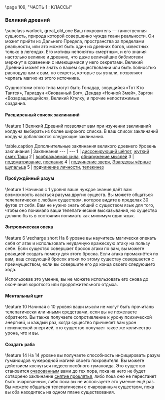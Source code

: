 \page 109, "ЧАСТЬ 1 : КЛАССЫ"
### Великий древний
\subclass warlock, great_old_one
Ваш покровитель — таинственная сущность, природа которой совершенно чужда ткани реальности. Он может прийти из Дальнего Предела, пространства за пределами реальности, или это может быть один из древних богов, известных только в легендах. Его мотивы непонятны смертным, и его знания настолько великие и древние, что даже величайшие библиотеки меркнут в сравнении с имеющимися у него секретами. Великий Древний может не знать о вашем существовании или быть полностью равнодушным к вам, но секреты, которые вы узнали, позволяют черпать магию из этого источника.

Сущностями этого типа могут быть Гонадар, зовущийся «Тот Кто Таится», Тариздун «Скованный Бог», Дендар «Ночной Змей», Заргон «Возвращающийся», Великий Ктулху, и прочие непостижимые создания.

#### Расширенный список заклинаний
\feature 1
Великий Древний позволяет вам при изучении заклинаний колдуна выбирать из более широкого списка. В ваш список заклинаний колдуна добавляются следующие заклинания.

\table.caption Дополнительные заклинания великого древнего
Уровень заклинания | Заклинания
--- | ---
1 | [диссонирующий шёпот](spell.dissonant_whisper), [жуткий смех Таши](spell.Tashas_hideous_laughter)
2 | [воображаемая сила](spell.phantasmal_force), [обнаружение мыслей](spell.detect_thoughts)
3 | [подсматривание](spell.clairvoyance), [послание](spell.sending)
4 | [подчинение зверя](spell.dominate_beast), [Эвардовы чёрные щупальца](spell.Еvards_black_tentackles)
5 | [подчинение личности](spell.dominate_person), [телекинез](spell.telekinesis)

#### Пробуждённый разум
\feature 1
Начиная с 1 уровня ваше чуждое знание даёт вам возможность касаться разума других существ. Вы можете общаться телепатически с любым существом, которое видите в пределах 30 футов от себя. Вам не нужно знать общий с существом язык для того, чтобы оно понимало ваши телепатические высказывания, но существо должно быть в состоянии понимать как минимум один язык.

#### Энтропическая опека
\feature 6
\recharge short
На 6 уровне вы научитесь магически опекать себя от атак и использовать неудачную вражескую атаку на пользу себе. Если существо совершает бросок атаки по вам, вы можете реакцией создать помеху для этого броска. Если атака промахнётся по вам, ваш следующий бросок атаки по этому существу совершается с преимуществом, если вы совершите его до конца своего следующего хода.

Использовав это умение, вы не можете использовать его снова до окончания короткого или продолжительного отдыха.

#### Ментальный щит
\feature 10
Начиная с 10 уровня ваши мысли не могут быть прочитаны телепатически или иными средствами, если вы не пожелаете обратного. Вы также получаете сопротивление к урону психической энергией, и каждый раз, когда существо причиняет вам урон психической энергией, это существо получает такое же количество урона, что и вы.

#### Создать раба
\feature 14
На 14 уровне вы получаете способность инфицировать разум гуманоидов чужеродной магией своего покровителя. Вы можете действием коснуться недееспособного гуманоида. Это существо становится [очарованным](condition.charmed) вами до тех пора, пока на него не будет сотворено заклинание [снятие проклятья](spell.remove_curse), либо пока оно не перестанет быть очарованным, либо пока вы не используете это умение ещё раз. Вы можете общаться телепатически с очарованным существом, пока вы оба находитесь на одном плане существования.
